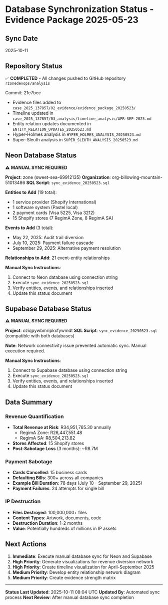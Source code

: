 # Database Synchronization Status - Evidence Package 2025-05-23

## Sync Date
2025-10-11

## Repository Status
✅ **COMPLETED** - All changes pushed to GitHub repository `rzonedevops/analysis`

Commit: 21e7bec
- Evidence files added to `case_2025_137857/02_evidence/evidence_package_20250523/`
- Timeline updated in `case_2025_137857/03_analysis/timeline_analysis/APR-SEP-2025.md`
- Entity relation updates documented in `ENTITY_RELATION_UPDATES_20250523.md`
- Hyper-Holmes analysis in `HYPER_HOLMES_ANALYSIS_20250523.md`
- Super-Sleuth analysis in `SUPER_SLEUTH_ANALYSIS_20250523.md`

## Neon Database Status
⚠️ **MANUAL SYNC REQUIRED**

**Project**: zone (sweet-sea-69912135)
**Organization**: org-billowing-mountain-51013486
**SQL Script**: `sync_evidence_20250523.sql`

**Entities to Add** (19 total):
- 1 service provider (Shopify International)
- 1 software system (Pastel local)
- 2 payment cards (Visa 5225, Visa 3212)
- 15 Shopify stores (7 RegimA Zone, 8 RegimA SA)

**Events to Add** (3 total):
- May 22, 2025: Audit trail diversion
- July 10, 2025: Payment failure cascade
- September 29, 2025: Alternative payment resolution

**Relationships to Add**: 21 event-entity relationships

**Manual Sync Instructions**:
1. Connect to Neon database using connection string
2. Execute `sync_evidence_20250523.sql`
3. Verify entities, events, and relationships inserted
4. Update this status document

## Supabase Database Status
⚠️ **MANUAL SYNC REQUIRED**

**Project**: oziqpywbmripkxfywmdt
**SQL Script**: `sync_evidence_20250523.sql` (compatible with both databases)

**Note**: Network connectivity issue prevented automatic sync. Manual execution required.

**Manual Sync Instructions**:
1. Connect to Supabase database using connection string
2. Execute `sync_evidence_20250523.sql`
3. Verify entities, events, and relationships inserted
4. Update this status document

## Data Summary

### Revenue Quantification
- **Total Revenue at Risk**: R34,951,765.30 annually
  - RegimA Zone: R26,447,551.48
  - RegimA SA: R8,504,213.82
- **Stores Affected**: 15 Shopify stores
- **Post-Sabotage Loss** (3 months): ~R8.7M

### Payment Sabotage
- **Cards Cancelled**: 15 business cards
- **Defaulting Bills**: 300+ across all companies
- **Example Bill Duration**: 78 days (July 10 - September 29, 2025)
- **Payment Failures**: 24 attempts for single bill

### IP Destruction
- **Files Destroyed**: 100,000,000+ files
- **Content Types**: Artwork, documents, code
- **Destruction Duration**: 1-2 months
- **Value**: Potentially hundreds of millions in IP assets

## Next Actions

1. **Immediate**: Execute manual database sync for Neon and Supabase
2. **High Priority**: Generate visualizations for revenue diversion network
3. **High Priority**: Create timeline visualization for April-September 2025
4. **Medium Priority**: Develop entity relationship network diagram
5. **Medium Priority**: Create evidence strength matrix

---

**Status Last Updated**: 2025-10-11 08:04 UTC
**Updated By**: Automated sync process
**Next Review**: After manual database sync completion

